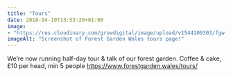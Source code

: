 ```yaml
---
title: "Tours"
date: 2018-04-10T13:53:29+01:00
image: 
- "https://res.cloudinary.com/growdigital/image/upload/v1544109303/fgw-tours-40650832604.jpg"
imageAlt: "Screenshot of Forest Garden Wales tours page!"
---
```


We’re now running half-day tour & talk of our forest garden. Coffee & cake, £10 per head, min 5 people https://www.forestgarden.wales/tours/
